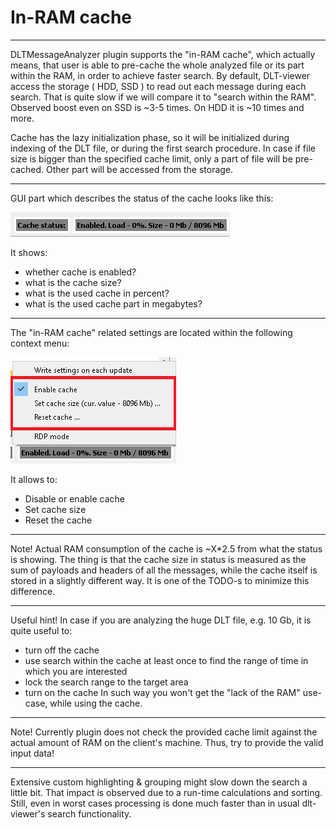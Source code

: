 # In-RAM cache

----

DLTMessageAnalyzer plugin supports the "in-RAM cache", which actually means, that user is able to pre-cache the whole analyzed file or its part within the RAM, in order to achieve faster search.
By default, DLT-viewer access the storage ( HDD, SSD ) to read out each message during each search.
That is quite slow if we will compare it to "search within the RAM".
Observed boost even on SSD is ~3-5 times.
On HDD it is ~10 times and more.

Cache has the lazy initialization phase, so it will be initialized during indexing of the DLT file, or during the first search procedure.
In case if file size is bigger than the specified cache limit, only a part of file will be pre-cached. Other part will be accessed from the storage.

----

GUI part which describes the status of the cache looks like this:

![Screenshot of in-RAM cache status](./md/in_ram_cache/cache_status.png)

It shows:
- whether cache is enabled?
- what is the cache size?
- what is the used cache in percent?
- what is the used cache part in megabytes?

----

The "in-RAM cache" related settings are located within the following context menu:

![Screenshot of in-RAM cache status](./md/in_ram_cache/context_menu.png)

It allows to:
- Disable or enable cache
- Set cache size
- Reset the cache

----

Note! Actual RAM consumption of the cache is ~X*2.5 from what the status is showing.
The thing is that the cache size in status is measured as the sum of payloads and headers of all the messages, while the cache itself is stored in a slightly different way.
It is one of the TODO-s to minimize this difference.

----

Useful hint! In case if you are analyzing the huge DLT file, e.g. 10 Gb, it is quite useful to:
- turn off the cache
- use search within the cache at least once to find the range of time in which you are interested
- lock the search range to the target area
- turn on the cache
In such way you won't get the "lack of the RAM" use-case, while using the cache.

----

Note! Currently plugin does not check the provided cache limit against the actual amount of RAM on the client's machine.
Thus, try to provide the valid input data!

----

Extensive custom highlighting & grouping might slow down the search a little bit.
That impact is observed due to a run-time calculations and sorting.
Still, even in worst cases processing is done much faster than in usual dlt-viewer's search functionality. 
